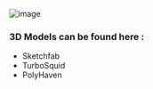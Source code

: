 ![image](https://github.com/user-attachments/assets/285c3ac3-e6fb-45da-95e9-676e3ce2286b)



### 3D Models can be found here : 
- Sketchfab
- TurboSquid
- PolyHaven

